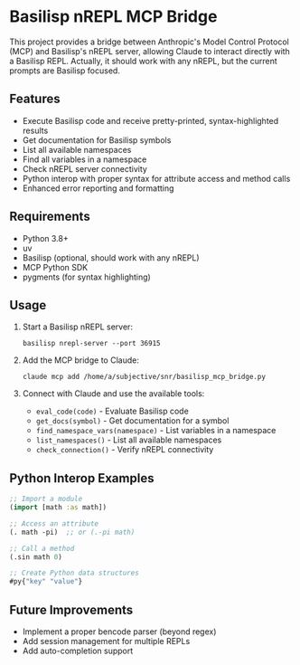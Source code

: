 # Basilisp nREPL MCP Bridge

This project provides a bridge between Anthropic's Model Control Protocol (MCP) and Basilisp's nREPL server, allowing Claude to interact directly with a Basilisp REPL.
Actually, it should work with any nREPL, but the current prompts are Basilisp focused.

## Features

- Execute Basilisp code and receive pretty-printed, syntax-highlighted results
- Get documentation for Basilisp symbols
- List all available namespaces
- Find all variables in a namespace
- Check nREPL server connectivity
- Python interop with proper syntax for attribute access and method calls
- Enhanced error reporting and formatting

## Requirements

- Python 3.8+
- uv
- Basilisp (optional, should work with any nREPL)
- MCP Python SDK
- pygments (for syntax highlighting)

## Usage

1. Start a Basilisp nREPL server:
   ```
   basilisp nrepl-server --port 36915
   ```

2. Add the MCP bridge to Claude:
   ```
   claude mcp add /home/a/subjective/snr/basilisp_mcp_bridge.py
   ```

3. Connect with Claude and use the available tools:
   - `eval_code(code)` - Evaluate Basilisp code
   - `get_docs(symbol)` - Get documentation for a symbol
   - `find_namespace_vars(namespace)` - List variables in a namespace
   - `list_namespaces()` - List all available namespaces
   - `check_connection()` - Verify nREPL connectivity

## Python Interop Examples

```clojure
;; Import a module
(import [math :as math])

;; Access an attribute
(. math -pi)  ;; or (.-pi math)

;; Call a method
(.sin math 0)

;; Create Python data structures
#py{"key" "value"}
```

## Future Improvements

- Implement a proper bencode parser (beyond regex)
- Add session management for multiple REPLs
- Add auto-completion support
